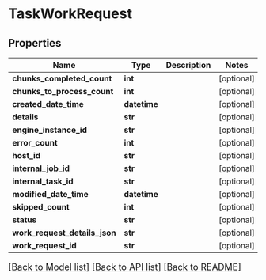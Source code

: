 # TaskWorkRequest

## Properties
Name | Type | Description | Notes
------------ | ------------- | ------------- | -------------
**chunks_completed_count** | **int** |  | [optional] 
**chunks_to_process_count** | **int** |  | [optional] 
**created_date_time** | **datetime** |  | [optional] 
**details** | **str** |  | [optional] 
**engine_instance_id** | **str** |  | [optional] 
**error_count** | **int** |  | [optional] 
**host_id** | **str** |  | [optional] 
**internal_job_id** | **str** |  | [optional] 
**internal_task_id** | **str** |  | [optional] 
**modified_date_time** | **datetime** |  | [optional] 
**skipped_count** | **int** |  | [optional] 
**status** | **str** |  | [optional] 
**work_request_details_json** | **str** |  | [optional] 
**work_request_id** | **str** |  | [optional] 

[[Back to Model list]](../README.md#documentation-for-models) [[Back to API list]](../README.md#documentation-for-api-endpoints) [[Back to README]](../README.md)

<style>
     p, ul, ol, li { font-size: 18px !important;}
</style>


